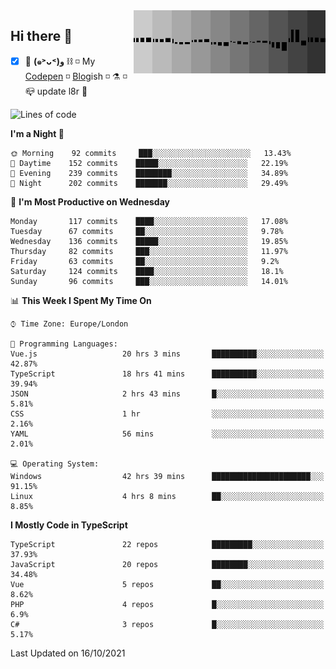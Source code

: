 <img width="307" align="right" src="https://raw.githubusercontent.com/SubZtep/SubZtep/master/assets/eq1.gif"/>

## Hi there 👋

- [x] :seedling: **(๑˃ᴗ˂)ﻭ** :chains: :white_medium_small_square: My [Codepen](https://codepen.io/SubZtep) :white_medium_small_square: [Blog](https://demo.land/blog/)ish :white_medium_small_square: :alembic: :white_medium_small_square: :mailbox_closed: update l8r :crocodile:

<!--START_SECTION:waka-->
![Lines of code](https://img.shields.io/badge/From%20Hello%20World%20I%27ve%20Written-1.6%20million%20lines%20of%20code-blue)

**I'm a Night 🦉** 

```text
🌞 Morning    92 commits     ███░░░░░░░░░░░░░░░░░░░░░░   13.43% 
🌆 Daytime    152 commits    █████░░░░░░░░░░░░░░░░░░░░   22.19% 
🌃 Evening    239 commits    ████████░░░░░░░░░░░░░░░░░   34.89% 
🌙 Night      202 commits    ███████░░░░░░░░░░░░░░░░░░   29.49%

```
📅 **I'm Most Productive on Wednesday** 

```text
Monday       117 commits    ████░░░░░░░░░░░░░░░░░░░░░   17.08% 
Tuesday      67 commits     ██░░░░░░░░░░░░░░░░░░░░░░░   9.78% 
Wednesday    136 commits    █████░░░░░░░░░░░░░░░░░░░░   19.85% 
Thursday     82 commits     ███░░░░░░░░░░░░░░░░░░░░░░   11.97% 
Friday       63 commits     ██░░░░░░░░░░░░░░░░░░░░░░░   9.2% 
Saturday     124 commits    ████░░░░░░░░░░░░░░░░░░░░░   18.1% 
Sunday       96 commits     ███░░░░░░░░░░░░░░░░░░░░░░   14.01%

```


📊 **This Week I Spent My Time On** 

```text
⌚︎ Time Zone: Europe/London

💬 Programming Languages: 
Vue.js                   20 hrs 3 mins       ██████████░░░░░░░░░░░░░░░   42.87% 
TypeScript               18 hrs 41 mins      ██████████░░░░░░░░░░░░░░░   39.94% 
JSON                     2 hrs 43 mins       █░░░░░░░░░░░░░░░░░░░░░░░░   5.81% 
CSS                      1 hr                ░░░░░░░░░░░░░░░░░░░░░░░░░   2.16% 
YAML                     56 mins             ░░░░░░░░░░░░░░░░░░░░░░░░░   2.01%

💻 Operating System: 
Windows                  42 hrs 39 mins      ██████████████████████░░░   91.15% 
Linux                    4 hrs 8 mins        ██░░░░░░░░░░░░░░░░░░░░░░░   8.85%

```

**I Mostly Code in TypeScript** 

```text
TypeScript               22 repos            █████████░░░░░░░░░░░░░░░░   37.93% 
JavaScript               20 repos            ████████░░░░░░░░░░░░░░░░░   34.48% 
Vue                      5 repos             ██░░░░░░░░░░░░░░░░░░░░░░░   8.62% 
PHP                      4 repos             █░░░░░░░░░░░░░░░░░░░░░░░░   6.9% 
C#                       3 repos             █░░░░░░░░░░░░░░░░░░░░░░░░   5.17%

```



 Last Updated on 16/10/2021
<!--END_SECTION:waka-->
